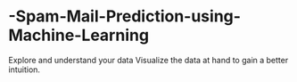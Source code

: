 # -Spam-Mail-Prediction-using-Machine-Learning
Explore and understand your data Visualize the data at hand to gain a better intuition.
